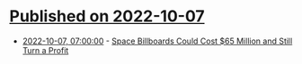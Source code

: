# [Published on 2022-10-07](index.md)

* [2022-10-07, 07:00:00](https://science.slashdot.org/story/22/10/06/2230214/space-billboards-could-cost-65-million-and-still-turn-a-profit?utm_source=rss1.0mainlinkanon&utm_medium=feed) - [Space Billboards Could Cost $65 Million and Still Turn a Profit](https://science.slashdot.org/story/22/10/06/2230214/space-billboards-could-cost-65-million-and-still-turn-a-profit?utm_source=rss1.0mainlinkanon&utm_medium=feed)
